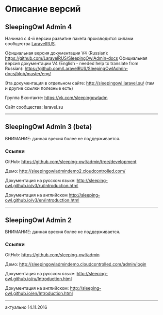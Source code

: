 # Описание версий

<a id="version-4"></a>
## SleepingOwl Admin 4

Начиная с 4-й версии развитие пакета производится силами сообщества [LaravelRUS](https://github.com/LaravelRUS).

Официальная версия документации V4 (Russian): https://github.com/LaravelRUS/SleepingOwlAdmin-docs
Официальная версия документации V4 (English - needed help to translate from Russian): https://github.com/LaravelRUS/SleepingOwlAdmin-docs/blob/master/eng/

Эта документация в отдельном сайте: http://sleepingowl.laravel.su/ (там и другие ссылки полезные есть)

Группа Вконтакте: https://vk.com/sleepingowladm

Сайт сообщества: laravel.su  
  
---

<a id="version-3"></a>
## SleepingOwl Admin 3 (beta)

ВНИМАНИЕ: данная вресия более не поддерживается.

### Ссылки

GitHub: https://github.com/sleeping-owl/admin/tree/development

Демо: http://sleepingowladmindemo2.cloudcontrolled.com/

Документация на русском языке:  http://sleeping-owl.github.io/v3/ru/Introduction.html

Документация на английском
http://sleeping-owl.github.io/v3/en/Introduction.html

---

<a id="version-2"></a>
## SleepingOwl Admin 2

ВНИМАНИЕ: данная вресия более не поддерживается.

### Ссылки

GitHub: https://github.com/sleeping-owl/admin

Демо: http://sleepingowladmindemo.cloudcontrolled.com/admin/login

Документация на русском языке: http://sleeping-owl.github.io/ru/Introduction.html

Документация на английском: http://sleeping-owl.github.io/en/Introduction.html


----------------------------------------------------
актуально 14.11.2016
